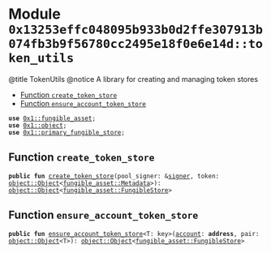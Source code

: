 
<a id="0x13253effc048095b933b0d2ffe307913b074fb3b9f56780cc2495e18f0e6e14d_token_utils"></a>

# Module `0x13253effc048095b933b0d2ffe307913b074fb3b9f56780cc2495e18f0e6e14d::token_utils`

@title TokenUtils
@notice A library for creating and managing token stores


-  [Function `create_token_store`](#0x13253effc048095b933b0d2ffe307913b074fb3b9f56780cc2495e18f0e6e14d_token_utils_create_token_store)
-  [Function `ensure_account_token_store`](#0x13253effc048095b933b0d2ffe307913b074fb3b9f56780cc2495e18f0e6e14d_token_utils_ensure_account_token_store)


<pre><code><b>use</b> <a href="">0x1::fungible_asset</a>;
<b>use</b> <a href="">0x1::object</a>;
<b>use</b> <a href="">0x1::primary_fungible_store</a>;
</code></pre>



<a id="0x13253effc048095b933b0d2ffe307913b074fb3b9f56780cc2495e18f0e6e14d_token_utils_create_token_store"></a>

## Function `create_token_store`



<pre><code><b>public</b> <b>fun</b> <a href="token_utils.md#0x13253effc048095b933b0d2ffe307913b074fb3b9f56780cc2495e18f0e6e14d_token_utils_create_token_store">create_token_store</a>(pool_signer: &<a href="">signer</a>, token: <a href="_Object">object::Object</a>&lt;<a href="_Metadata">fungible_asset::Metadata</a>&gt;): <a href="_Object">object::Object</a>&lt;<a href="_FungibleStore">fungible_asset::FungibleStore</a>&gt;
</code></pre>



<a id="0x13253effc048095b933b0d2ffe307913b074fb3b9f56780cc2495e18f0e6e14d_token_utils_ensure_account_token_store"></a>

## Function `ensure_account_token_store`



<pre><code><b>public</b> <b>fun</b> <a href="token_utils.md#0x13253effc048095b933b0d2ffe307913b074fb3b9f56780cc2495e18f0e6e14d_token_utils_ensure_account_token_store">ensure_account_token_store</a>&lt;T: key&gt;(<a href="">account</a>: <b>address</b>, pair: <a href="_Object">object::Object</a>&lt;T&gt;): <a href="_Object">object::Object</a>&lt;<a href="_FungibleStore">fungible_asset::FungibleStore</a>&gt;
</code></pre>
